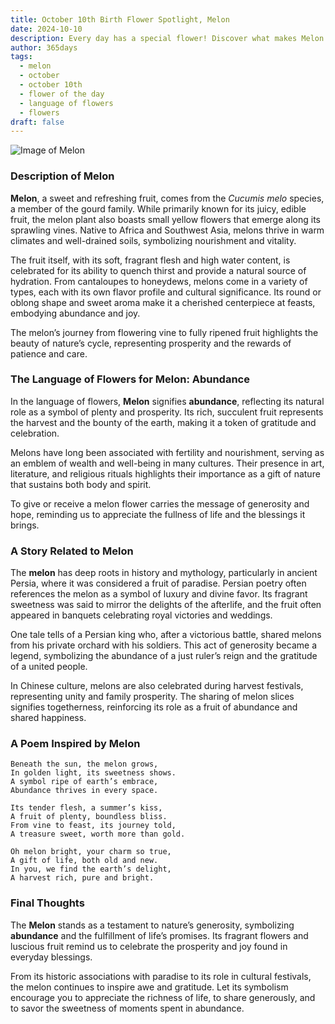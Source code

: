 ```yaml
---
title: October 10th Birth Flower Spotlight, Melon
date: 2024-10-10
description: Every day has a special flower! Discover what makes Melon unique as today’s birth flower and its symbolic meaning.
author: 365days
tags:
  - melon
  - october
  - october 10th
  - flower of the day
  - language of flowers
  - flowers
draft: false
---
```


![Image of Melon](https://cdn.pixabay.com/photo/2022/04/01/14/43/melon-flower-7104975_640.jpg#center)


### Description of Melon

**Melon**, a sweet and refreshing fruit, comes from the _Cucumis melo_ species, a member of the gourd family. While primarily known for its juicy, edible fruit, the melon plant also boasts small yellow flowers that emerge along its sprawling vines. Native to Africa and Southwest Asia, melons thrive in warm climates and well-drained soils, symbolizing nourishment and vitality.

The fruit itself, with its soft, fragrant flesh and high water content, is celebrated for its ability to quench thirst and provide a natural source of hydration. From cantaloupes to honeydews, melons come in a variety of types, each with its own flavor profile and cultural significance. Its round or oblong shape and sweet aroma make it a cherished centerpiece at feasts, embodying abundance and joy.

The melon’s journey from flowering vine to fully ripened fruit highlights the beauty of nature’s cycle, representing prosperity and the rewards of patience and care.

### The Language of Flowers for Melon: Abundance

In the language of flowers, **Melon** signifies **abundance**, reflecting its natural role as a symbol of plenty and prosperity. Its rich, succulent fruit represents the harvest and the bounty of the earth, making it a token of gratitude and celebration.

Melons have long been associated with fertility and nourishment, serving as an emblem of wealth and well-being in many cultures. Their presence in art, literature, and religious rituals highlights their importance as a gift of nature that sustains both body and spirit.

To give or receive a melon flower carries the message of generosity and hope, reminding us to appreciate the fullness of life and the blessings it brings.

### A Story Related to Melon

The **melon** has deep roots in history and mythology, particularly in ancient Persia, where it was considered a fruit of paradise. Persian poetry often references the melon as a symbol of luxury and divine favor. Its fragrant sweetness was said to mirror the delights of the afterlife, and the fruit often appeared in banquets celebrating royal victories and weddings.

One tale tells of a Persian king who, after a victorious battle, shared melons from his private orchard with his soldiers. This act of generosity became a legend, symbolizing the abundance of a just ruler’s reign and the gratitude of a united people.

In Chinese culture, melons are also celebrated during harvest festivals, representing unity and family prosperity. The sharing of melon slices signifies togetherness, reinforcing its role as a fruit of abundance and shared happiness.

### A Poem Inspired by Melon

```
Beneath the sun, the melon grows,  
In golden light, its sweetness shows.  
A symbol ripe of earth’s embrace,  
Abundance thrives in every space.  

Its tender flesh, a summer’s kiss,  
A fruit of plenty, boundless bliss.  
From vine to feast, its journey told,  
A treasure sweet, worth more than gold.  

Oh melon bright, your charm so true,  
A gift of life, both old and new.  
In you, we find the earth’s delight,  
A harvest rich, pure and bright.  
```

### Final Thoughts

The **Melon** stands as a testament to nature’s generosity, symbolizing **abundance** and the fulfillment of life’s promises. Its fragrant flowers and luscious fruit remind us to celebrate the prosperity and joy found in everyday blessings.

From its historic associations with paradise to its role in cultural festivals, the melon continues to inspire awe and gratitude. Let its symbolism encourage you to appreciate the richness of life, to share generously, and to savor the sweetness of moments spent in abundance.

